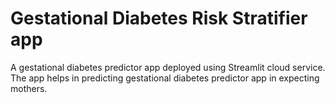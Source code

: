 # Gestational Diabetes Risk Stratifier app

A gestational diabetes predictor app deployed using Streamlit cloud service. The app helps in predicting gestational diabetes predictor app in expecting mothers.
